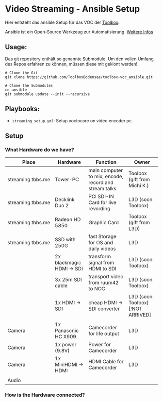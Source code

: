  Video Streaming - Ansible Setup
====================================
Hier entsteht das ansible Setup für das VOC der [Toolbox](https://toolbox-bodensee.de).

Ansible ist ein Open-Source Werkzeug zur Automatisierung. [Weitere Infos](https://de.wikipedia.org/wiki/Ansible)

 Usage:
-------
Das git repository enthält so genannte Submodule. Um den vollen Umfang des Repos erfahren zu können, müssen diese mit geklont werden!
```
# Clone the Git
git clone https://github.com/ToolboxBodensee/toolbox-voc_ansible.git

# Clone the Submodules 
cd ansible
git submodule update --init --recursive
```


 Playbooks:
------------
+ ``streaming_setup.yml``: Setup voctocore on video encoder pc.

 Setup
-------

### What Hardware do we have?

| Place    | Hardware | Function | Owner |
| -------- | ---------| -------- | ----- |
| streaming.tbbs.me | Tower-PC       | main computer to mix, encode, record and stream talks | Toolbox (gift from Michi K.) |
| streaming.tbbs.me | Decklink Duo 2 | PCI SDI-IN Card for live revording | L3D (soon Toolbox) |
| streaming.tbbs.me | Radeon HD 5850 | Graphic Card | Toolbox (gift from L3D) |
| streaming.tbbs.me | SSD with 250G  | fast Storage for OS and daily videos | L3D |
| | 2x blackmagic HDMI -> SDI | transform signal from HDMI to SDI | L3D (soon Toolbox) |
| | 3x 25m SDI cable | transport video from ruum42 to NOC | L3D (soon Toolbox) |
| | 1x HDMI -> SDI | cheap HDMI -> SDI converter | L3D (soon Toolbox) [!NOT ARRIVED] |
| | | | |
| Camera | 1x Panasonic HC X909 | Camecorder for life output | L3D |
| Camera | 1x power (9.8V) | Power for Camecorder | L3D |
| Camera | 1x MiniHDMI -> HDMI | HDMI Cable for Camecorder | L3D |
| | | | |
| Audio | 
### How is the Hardware connected?



